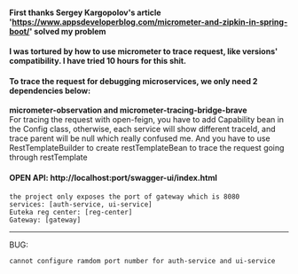 #### First thanks Sergey Kargopolov's article 'https://www.appsdeveloperblog.com/micrometer-and-zipkin-in-spring-boot/' solved my problem
<h4>I was tortured by how to use micrometer to trace request, like versions' compatibility. I have tried 10 hours for this shit. 

#### To trace the request for debugging microservices, we only need 2 dependencies below:
<b>micrometer-observation and micrometer-tracing-bridge-brave</b>  
For tracing the request with open-feign, you have to add Capability bean in the Config class, otherwise, each service will show 
different traceId, and trace parent will be null which really confused me.
And you have to use RestTemplateBuilder to create restTemplateBean to trace the request going through restTemplate

#### OPEN API: http://localhost:port/swagger-ui/index.html

```
the project only exposes the port of gateway which is 8080
services: [auth-service, ui-service]
Euteka reg center: [reg-center]
Gateway: [gateway]
```

---
BUG:
```
cannot configure ramdom port number for auth-service and ui-service
```
